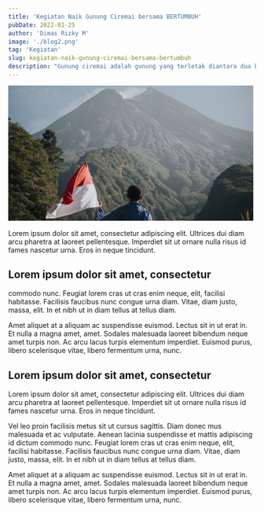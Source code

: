 ```yaml
---
title: 'Kegiatan Naik Gunung Ciremai bersama BERTUMBUH'
pubDate: 2022-01-25
author: 'Dimas Rizky M'
image: './blog2.png'
tag: 'Kegiatan'
slug: kegiatan-naik-gunung-ciremai-bersama-bertumbuh
description: "Gunung ciremai adalah gunung yang terletak diantara dua kabupaten Kuningan dan Majalengka. Posisi geografis puncaknya terletak pada 6° 53' 30' LS dan 108° 24' 00' BT, dengan ketinggian 3.078 m di atas permukaan laut."
---
```


![Blog1](../../../public/blog2.png)

Lorem ipsum dolor sit amet, consectetur adipiscing elit. Ultrices dui diam arcu pharetra at laoreet pellentesque. Imperdiet sit ut ornare nulla risus id fames nascetur urna. Eros in neque tincidunt.

## Lorem ipsum dolor sit amet, consectetur

commodo nunc. Feugiat lorem cras ut cras enim neque, elit, facilisi habitasse. Facilisis faucibus nunc congue urna diam. Vitae, diam justo, massa, elit. In et nibh ut in diam tellus at tellus diam.

Amet aliquet at a aliquam ac suspendisse euismod. Lectus sit in ut erat in. Et nulla a magna amet, amet. Sodales malesuada laoreet bibendum neque amet turpis non. Ac arcu lacus turpis elementum imperdiet. Euismod purus, libero scelerisque vitae, libero fermentum urna, nunc.

## Lorem ipsum dolor sit amet, consectetur

Lorem ipsum dolor sit amet, consectetur adipiscing elit. Ultrices dui diam arcu pharetra at laoreet pellentesque. Imperdiet sit ut ornare nulla risus id fames nascetur urna. Eros in neque tincidunt.

Vel leo proin facilisis metus sit ut cursus sagittis. Diam donec mus malesuada et ac vulputate. Aenean lacinia suspendisse et mattis adipiscing id dictum commodo nunc. Feugiat lorem cras ut cras enim neque, elit, facilisi habitasse. Facilisis faucibus nunc congue urna diam. Vitae, diam justo, massa, elit. In et nibh ut in diam tellus at tellus diam.

Amet aliquet at a aliquam ac suspendisse euismod. Lectus sit in ut erat in. Et nulla a magna amet, amet. Sodales malesuada laoreet bibendum neque amet turpis non. Ac arcu lacus turpis elementum imperdiet. Euismod purus, libero scelerisque vitae, libero fermentum urna, nunc.
